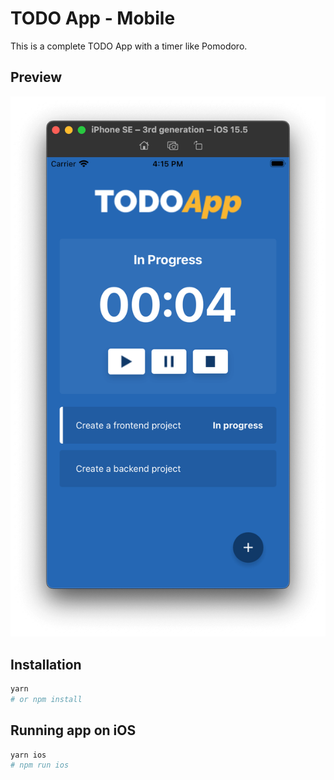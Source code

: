 # TODO App - Mobile
This is a complete TODO App with a timer like Pomodoro.

## Preview
![TODO App](./preview.png)

## Installation
```bash
yarn
# or npm install
```

## Running app on iOS
```bash
yarn ios
# npm run ios
```
